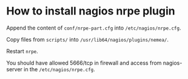 # How to install nagios nrpe plugin

Append the content of `conf/nrpe-part.cfg` into `/etc/nagios/nrpe.cfg`.

Copy files from `scripts/` into `/usr/lib64/nagios/plugins/nemea/`.

Restart `nrpe`.

You should have allowed 5666/tcp in firewall and access from nagios-server in the `/etc/nagios/nrpe.cfg`.

